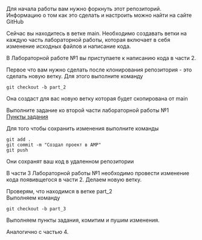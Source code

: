 Для начала работы вам нужно форкнуть этот репозиторий. Информацию о том как это сделать и настроить можно найти на сайте GitHub

Сейчас вы находитесь в ветке main. Необходимо создавать ветки на каждую часть лабораторной работы, которая включает в себя изменение исходных файлов и написание кода.

В Лабораторной работе №1 вы приступаете к написанию кода в части 2.

Первое что вам нужно сделать после клонирования репозитория - это сделать новую ветку. 
Для этого выполните команду
```
git checkout -b part_2
```
Она создаст для вас новую ветку которая будет скопирована от main

Выполните задание ко второй части лабораторной работы №1  
[Пункты задания](https://www.notion.so/maffin-edu/2-bee985ac360747a4b20c47f5eb23b153)

Для того чтобы сохранить изменения выполните команды
```
git add .
git commit -m "Создал проект в AMP"
git push
```
Они сохранят ваш код в удаленном репозитории

В части 3 Лабораторной работы №1 необходимо провести изменение кода появивщегося в части 2.
Делаем новую ветку.

Проверям, что находимся в ветке part_2  
Выполняем команду  
```
git checkout -b part_3
```
Выполняем пункты задания, комитим и пушим изменения.

Аналогично с частью 4.
